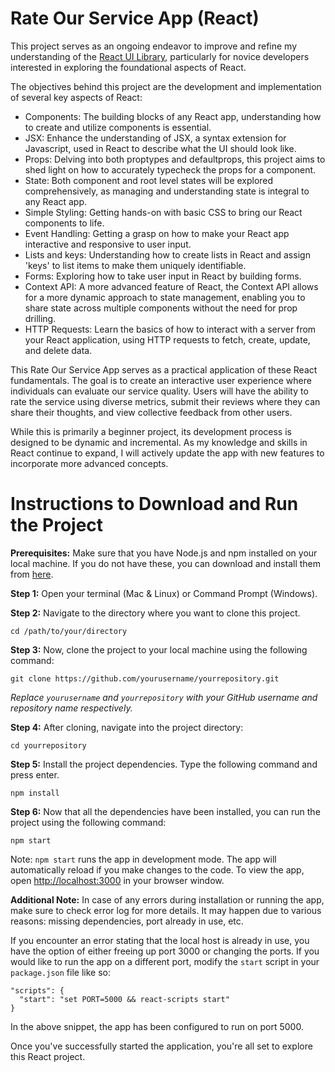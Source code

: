 # Rate Our Service App (React)

This project serves as an ongoing endeavor to improve and refine my understanding of the [React UI Library](https://reactjs.org/), particularly for novice developers interested in exploring the foundational aspects of React.

The objectives behind this project are the development and implementation of several key aspects of React:

- Components: The building blocks of any React app, understanding how to create and utilize components is essential.
- JSX: Enhance the understanding of JSX, a syntax extension for Javascript, used in React to describe what the UI should look like.
- Props: Delving into both proptypes and defaultprops, this project aims to shed light on how to accurately typecheck the props for a component.
- State: Both component and root level states will be explored comprehensively, as managing and understanding state is integral to any React app.
- Simple Styling: Getting hands-on with basic CSS to bring our React components to life.
- Event Handling: Getting a grasp on how to make your React app interactive and responsive to user input.
- Lists and keys: Understanding how to create lists in React and assign 'keys' to list items to make them uniquely identifiable.
- Forms: Exploring how to take user input in React by building forms.
- Context API: A more advanced feature of React, the Context API allows for a more dynamic approach to state management, enabling you to share state across multiple components without the need for prop drilling.
- HTTP Requests: Learn the basics of how to interact with a server from your React application, using HTTP requests to fetch, create, update, and delete data.

This Rate Our Service App serves as a practical application of these React fundamentals. The goal is to create an interactive user experience where individuals can evaluate our service quality. Users will have the ability to rate the service using diverse metrics, submit their reviews where they can share their thoughts, and view collective feedback from other users.

While this is primarily a beginner project, its development process is designed to be dynamic and incremental. As my knowledge and skills in React continue to expand, I will actively update the app with new features to incorporate more advanced concepts. 

# Instructions to Download and Run the Project

**Prerequisites:** Make sure that you have Node.js and npm installed on your local machine. If you do not have these, you can download and install them from [here](https://nodejs.org/en/download/).

**Step 1:** Open your terminal (Mac & Linux) or Command Prompt (Windows).

**Step 2:** Navigate to the directory where you want to clone this project.

```
cd /path/to/your/directory
```

**Step 3:** Now, clone the project to your local machine using the following command:

```
git clone https://github.com/yourusername/yourrepository.git
```

*Replace `yourusername` and `yourrepository` with your GitHub username and repository name respectively.*

**Step 4:** After cloning, navigate into the project directory:

```
cd yourrepository
```

**Step 5:** Install the project dependencies. Type the following command and press enter.

```
npm install
```

**Step 6:** Now that all the dependencies have been installed, you can run the project using the following command:

```
npm start
```

Note: `npm start` runs the app in development mode. The app will automatically reload if you make changes to the code. To view the app, open [http://localhost:3000](http://localhost:3000) in your browser window.

**Additional Note:** In case of any errors during installation or running the app, make sure to check error log for more details. It may happen due to various reasons: missing dependencies, port already in use, etc. 

If you encounter an error stating that the local host is already in use, you have the option of either freeing up port 3000 or changing the ports. If you would like to run the app on a different port, modify the `start` script in your `package.json` file like so:

```
"scripts": {
  "start": "set PORT=5000 && react-scripts start"
}
```

In the above snippet, the app has been configured to run on port 5000.

Once you've successfully started the application, you're all set to explore this React project.
